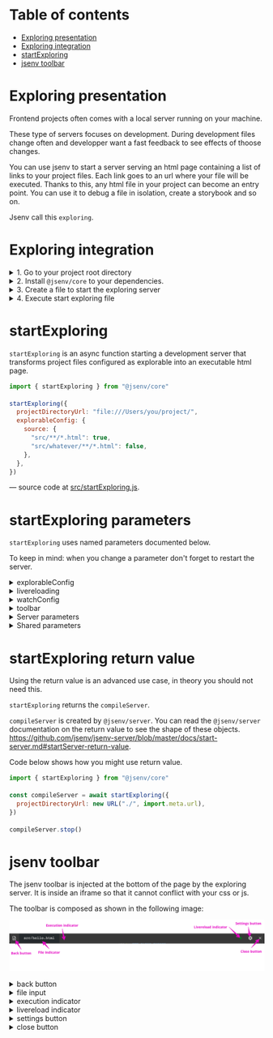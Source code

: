 # Table of contents

- [Exploring presentation](#Exploring-presentation)
- [Exploring integration](#Exploring-integration)
- [startExploring](#startExploring)
- [jsenv toolbar](#jsenv-toolbar)

# Exploring presentation

Frontend projects often comes with a local server running on your machine.

These type of servers focuses on development. During development files change often and developper want a fast feedback to see effects of thoose changes.

You can use jsenv to start a server serving an html page containing a list of links to your project files. Each link goes to an url where your file will be executed. Thanks to this, any html file in your project can become an entry point. You can use it to debug a file in isolation, create a storybook and so on.

Jsenv call this `exploring`.

# Exploring integration

<details>
  <summary>1. Go to your project root directory</summary>

```console
cd /your-project
```

</details>

<details>
  <summary>2. Install <code>@jsenv/core</code> to your dependencies.</summary>

```console
npm install --save-dev @jsenv/core
```

</details>

<details>
  <summary>3. Create a file to start the exploring server</summary>

Copy [jsenv-core/docs/exploring/basic-project/start-exploring.js](./basic-project/start-exploring.js) into your project.

If your node version is above 13 and your `package.json` contains `"type": "module"` it's fine, go to step 4.

Otherwise be sure to change `start-exploring.js` file extension from `.js` to `.mjs`.

</details>

<details>
  <summary>4. Execute start exploring file </summary>

At this point exploring server will start in your project. Check `startExploring` documentation below.

</details>

# startExploring

`startExploring` is an async function starting a development server that transforms project files configured as explorable into an executable html page.

```js
import { startExploring } from "@jsenv/core"

startExploring({
  projectDirectoryUrl: "file:///Users/you/project/",
  explorableConfig: {
    source: {
      "src/**/*.html": true,
      "src/whatever/**/*.html": false,
    },
  },
})
```

— source code at [src/startExploring.js](../../src/startExploring.js).

# startExploring parameters

`startExploring` uses named parameters documented below.

To keep in mind: when you change a parameter don't forget to restart the server.

<details>
  <summary>explorableConfig</summary>

`explorableConfig` parameter is an object used to configure what files are explorable in your project. This is an optional parameter with a default value configured to match jsenv file structure. The exact value can be found in [src/jsenvExplorableConfig.js](../../src/jsenvExplorableConfig.js).

This parameter must be an object composed of other object where keys are relative or absolute urls. These urls are allowed to contain `*` and `**` that will be used for pattern matching as documented in https://github.com/jsenv/jsenv-url-meta#pattern-matching-behaviour.

Each group declared in `explorableConfig` are turned into tabs in jsenv exploring index page. These tabs are here to regroup files that goes together.
For instance you might want to have a tab for source files and one for test files.

![explorableConfig and tabs screenshot](./exploring-tabs.png)

</details>

<details>
  <summary>livereloading</summary>

`livereloading` parameter is a boolean controlling if the browser will auto reload when a file is saved. This is an optional parameter enabled by default.

Any request to a file inside your project is also considered as a dependency that can triggers a reload. It means if your html file or js file load assets such as image or css these asset files will also trigger livereloading when saved.

</details>

<details>
  <summary>watchConfig</summary>

`watchConfig` parameter is an object configuring which files are watched to trigger livereloading. This is an optional parameter with a default value configured to watch everything except git and node_modules directories. `watchConfig` reuse [explorableConfig](#explorableConfig) shape meaning keys are urls with pattern matching.

Example of a custom `watchConfig`:

```js
{
  "./*/**": false,
  "./*": true,
  "./src/**/*": true,
}
```

</details>

<details>
  <summary>toolbar</summary>

`toolbar` parameter is a boolean controlling if a script loading jsenv toolbar will be injected into html files. This parameter is optional and enabled by default.

The image below is a screenshot of this toolbar.

![jsenv toolbar screenshot](./toolbar.png)

For more details check [jsenv toolbar](#jsenv-toolbar) section.

</details>

<details>
  <summary>Server parameters</summary>

Exploring server parameters are configured to let you use exploring right away. You might want to configure some of them to use a specific port or your own https certificate.

The following parameter controls the exploring server:

- [compileServerProtocol](../shared-parameters.md#compileServerProtocol)
- [compileServerPrivateKey](../shared-parameters.md#compileServerPrivateKey)
- [compileServerCertificate](../shared-parameters.md#compileServerCertificate)
- [compileServerIp](../shared-parameters.md#compileServerIp)
- [compileServerPort](../shared-parameters.md#compileServerPort)
- [compileServerLogLevel](../shared-parameters.md#compileServerLogLevel)

</details>

<details>
  <summary>Shared parameters</summary>

To avoid duplication some parameter are linked to a generic documentation.

- [projectDirectoryUrl](../shared-parameters.md#projectDirectoryUrl)
- [babelPluginMap](../shared-parameters.md#babelPluginMap)
- [convertMap](../shared-parameters.md#convertMap)
- [importDefaultExtension](../shared-parameters.md#importDefaultExtension)
- [jsenvDirectoryRelativeUrl](../shared-parameters.md#jsenvDirectoryRelativeUrl)

</details>

# startExploring return value

Using the return value is an advanced use case, in theory you should not need this.

`startExploring` returns the `compileServer`.

`compileServer` is created by `@jsenv/server`. You can read the `@jsenv/server` documentation on the return value to see the shape of these objects.
https://github.com/jsenv/jsenv-server/blob/master/docs/start-server.md#startServer-return-value.

Code below shows how you might use return value.

```js
import { startExploring } from "@jsenv/core"

const compileServer = await startExploring({
  projectDirectoryUrl: new URL("./", import.meta.url),
})

compileServer.stop()
```

# jsenv toolbar

The jsenv toolbar is injected at the bottom of the page by the exploring server. It is inside an iframe so that it cannot conflict with your css or js.

The toolbar is composed as shown in the following image:

![jsenv toolbar legend](./toolbar-legend.png)

<details>
  <summary>back button</summary>

This button is convenient to go back to exploring index.

</details>

<details>
  <summary>file input</summary>

This component display the file being executed. Useful to have it visible to remember what we are talking about.

</details>

<details>
  <summary>execution indicator</summary>

This component is an icon representing the html file execution state. The icon can be clicked to get more information as shown in the images below.

**executing**

html file assets and imports are being loaded, parsed and executed.

![execution indicator running state screenshot](./execution-variant-running.png)

**failed**

a script with type module in the html file has thrown an error.

![execution indicator failed state screenshot](./execution-variant-failed.png)

**completed**

html file execution is done without error.

![execution indicator completed state screenshot](./execution-variant-completed.png)

</details>

<details>
  <summary>livereload indicator</summary>

This component is an icon representing the server connection state. The icon can be clicked to get more information.

**connecting**

![server indicator connecting screenshot](./server-connecting.png)

> You should rarely see this in practice because connection is almost instant.

**connected with livereloading**

Exploring server works correctly and livereload is fully functionnal.

![server indicator connected screenshot](./server-connected-and-livereloading.png)

You can disable livereloading using `settings button`

**connected without livereloading**

Exploring server works correctly and livereload is disabled.

![server indicator connected without livereloading screenshot](./server-connected-without-livereloading.png)

If files are modified while livereload is disabled the component is updated to give the information:

- This icon is different
- Number of changes is displayed and can be clicked to see what has changed since page was loaded.
- There is a reload link to encourage reloading the page

![server indicator connected without livereloading screenshot](./server-connected-and-changes.png)

You can enable livereloading using `settings button`

**disconnected**

Happens after you click disconnect button

![server indicator disconnected screenshot](./server-disconnected.png)

**failed**

Exploring server is down. Livereload will not work. You should check the terminal where exploring server was started.

![server indicator failed screenshot](./server-failed.png)

</details>

<details>
  <summary>settings button</summary>

This component is a button opening a setting panel when clicked. Each setting is saved in the browser localStorage.

![settings panel screenshot](./settings.png)

**Notification setting**

Show a notification when file execution fails, is still failing or is fixed.

**Livereload setting**

Useful to disable temporarily livereload for any legit reason you may have.

**Animation setting**

Useful in case the toolbar animation are annoying to you. There is very few of them like when it's opened or closed. It exists mostly because they more animation than that in the past.

**Dark mode setting**

Toogle between dark theme and light theme. Use this to keep a good contrast between the toolbar and the website behind it.

</details>

<details>
 <summary>close button</summary>

This button closes the toolbar to keep only the website. The toolbar can be shown back using a discrete box at the bottom right.

![toolbar discrete box screenshot](./toolbar-trigger.png)

When you close toolbar this information is kept in browser localStorage to keep it hidden.

</details>
